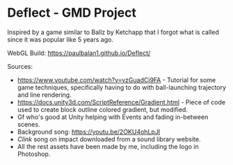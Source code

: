 # Deflect - GMD Project

Inspired by a game similar to Ballz by Ketchapp that I forgot what is called since it was popular like 5 years ago.

WebGL Build: https://paulbalan1.github.io/Deflect/

Sources:
- https://www.youtube.com/watch?v=vzGuadCj9FA - Tutorial for some game techniques, specifically having to do with ball-launching trajectory and line rendering.
- https://docs.unity3d.com/ScriptReference/Gradient.html - Piece of code used to create block outline colored gradient, but modified.
- Gf who's good at Unity helping with Events and fading in-between scenes.
- Background song: https://youtu.be/2OKU4ohLpJI
- *Clink* song on impact downloaded from a sound library website.
- All the rest assets have been made by me, including the logo in Photoshop.

